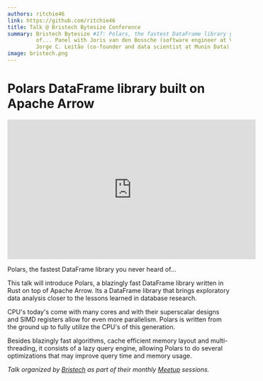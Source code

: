 ```yaml
---
authors: ritchie46
link: https://github.com/ritchie46
title: Talk @ Bristech Bytesize Conference
summary: Bristech Bytesize #17: Polars, the fastest DataFrame library you never heard
         of... Panel with Joris van den Bossche (software engineer at Voltron Data) &
         Jorge C. Leitão (co-founder and data scientist at Munin Data).
image: bristech.png
---
```


# Polars DataFrame library built on Apache Arrow

<iframe
  allow="accelerometer; autoplay; clipboard-write; encrypted-media; gyroscope; picture-in-picture"
  allowfullscreen
  frameborder="0"
  height="315"
  src="https://www.youtube-nocookie.com/embed/XAU3dUjaX38"
  width="560"
>
</iframe>

Polars, the fastest DataFrame library you never heard of...

This talk will introduce Polars, a blazingly fast DataFrame library written in Rust on
top of Apache Arrow. Its a DataFrame library that brings exploratory data analysis
closer to the lessons learned in database research.

CPU's today's come with many cores and with their superscalar designs and SIMD
registers allow for even more parallelism. Polars is written from the ground up to
fully utilize the CPU's of this generation.

Besides blazingly fast algorithms, cache efficient memory layout and multi-threading,
it consists of a lazy query engine, allowing Polars to do several optimizations that
may improve query time and memory usage.

_Talk organized by [Bristech](https://bris.tech/) as part of their monthly
[Meetup](https://www.meetup.com/bristech/events/279653542/) sessions._
